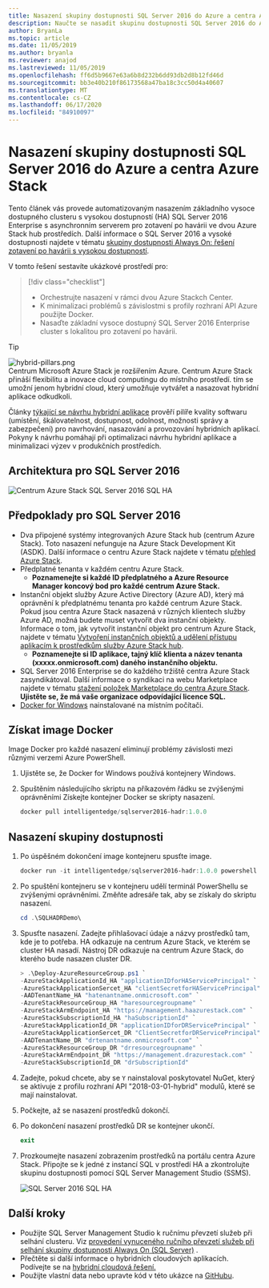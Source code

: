 ```yaml
---
title: Nasazení skupiny dostupnosti SQL Server 2016 do Azure a centra Azure Stack
description: Naučte se nasadit skupinu dostupnosti SQL Server 2016 do Azure a centra Azure Stack.
author: BryanLa
ms.topic: article
ms.date: 11/05/2019
ms.author: bryanla
ms.reviewer: anajod
ms.lastreviewed: 11/05/2019
ms.openlocfilehash: ff6d5b9667e63a6b8d232b6dd93db2d8b12fd46d
ms.sourcegitcommit: bb3e40b210f86173568a47ba18c3cc50d4a40607
ms.translationtype: MT
ms.contentlocale: cs-CZ
ms.lasthandoff: 06/17/2020
ms.locfileid: "84910097"
---
```

# <a name="deploy-a-sql-server-2016-availability-group-to-azure-and-azure-stack-hub"></a>Nasazení skupiny dostupnosti SQL Server 2016 do Azure a centra Azure Stack

Tento článek vás provede automatizovaným nasazením základního vysoce dostupného clusteru s vysokou dostupností (HA) SQL Server 2016 Enterprise s asynchronním serverem pro zotavení po havárii ve dvou Azure Stack hub prostředích. Další informace o SQL Server 2016 a vysoké dostupnosti najdete v tématu [skupiny dostupnosti Always On: řešení zotavení po havárii s vysokou dostupností](https://docs.microsoft.com/sql/database-engine/availability-groups/windows/always-on-availability-groups-sql-server?view=sql-server-2016).

V tomto řešení sestavíte ukázkové prostředí pro:

> [!div class="checklist"]
> - Orchestrujte nasazení v rámci dvou Azure Stackch Center.
> - K minimalizaci problémů s závislostmi s profily rozhraní API Azure použijte Docker.
> - Nasaďte základní vysoce dostupný SQL Server 2016 Enterprise cluster s lokalitou pro zotavení po havárii.

> [!Tip]  
> ![hybrid-pillars.png](./media/solution-deployment-guide-cross-cloud-scaling/hybrid-pillars.png)  
> Centrum Microsoft Azure Stack je rozšířením Azure. Centrum Azure Stack přináší flexibilitu a inovace cloud computingu do místního prostředí. tím se umožní jenom hybridní cloud, který umožňuje vytvářet a nasazovat hybridní aplikace odkudkoli.  
> 
> Články [týkající se návrhu hybridní aplikace](overview-app-design-considerations.md) prověří pilíře kvality softwaru (umístění, škálovatelnost, dostupnost, odolnost, možnosti správy a zabezpečení) pro navrhování, nasazování a provozování hybridních aplikací. Pokyny k návrhu pomáhají při optimalizaci návrhu hybridní aplikace a minimalizaci výzev v produkčních prostředích.

## <a name="architecture-for-sql-server-2016"></a>Architektura pro SQL Server 2016

![Centrum Azure Stack SQL Server 2016 SQL HA](media/solution-deployment-guide-sql-ha/image1.png)

## <a name="prerequisites-for-sql-server-2016"></a>Předpoklady pro SQL Server 2016

- Dva připojené systémy integrovaných Azure Stack hub (centrum Azure Stack). Toto nasazení nefunguje na Azure Stack Development Kit (ASDK). Další informace o centru Azure Stack najdete v tématu [přehled Azure Stack](https://azure.microsoft.com/overview/azure-stack/).
- Předplatné tenanta v každém centru Azure Stack.
  - **Poznamenejte si každé ID předplatného a Azure Resource Manager koncový bod pro každé centrum Azure Stack.**
- Instanční objekt služby Azure Active Directory (Azure AD), který má oprávnění k předplatnému tenanta pro každé centrum Azure Stack. Pokud jsou centra Azure Stack nasazená v různých klientech služby Azure AD, možná budete muset vytvořit dva instanční objekty. Informace o tom, jak vytvořit instanční objekt pro centrum Azure Stack, najdete v tématu [Vytvoření instančních objektů a udělení přístupu aplikacím k prostředkům služby Azure Stack hub](https://docs.microsoft.com/azure-stack/user/azure-stack-create-service-principals).
  - **Poznamenejte si ID aplikace, tajný klíč klienta a název tenanta (xxxxx.onmicrosoft.com) daného instančního objektu.**
- SQL Server 2016 Enterprise se do každého tržiště centra Azure Stack zasyndikátoval. Další informace o syndikaci na webu Marketplace najdete v tématu [stažení položek Marketplace do centra Azure Stack](https://docs.microsoft.com/azure-stack/operator/azure-stack-download-azure-marketplace-item).
    **Ujistěte se, že má vaše organizace odpovídající licence SQL.**
- [Docker for Windows](https://docs.docker.com/docker-for-windows/) nainstalované na místním počítači.

## <a name="get-the-docker-image"></a>Získat image Docker

Image Docker pro každé nasazení eliminují problémy závislosti mezi různými verzemi Azure PowerShell.

1. Ujistěte se, že Docker for Windows používá kontejnery Windows.
2. Spuštěním následujícího skriptu na příkazovém řádku se zvýšenými oprávněními Získejte kontejner Docker se skripty nasazení.

    ```powershell  
    docker pull intelligentedge/sqlserver2016-hadr:1.0.0
    ```

## <a name="deploy-the-availability-group"></a>Nasazení skupiny dostupnosti

1. Po úspěšném dokončení image kontejneru spusťte image.

      ```powershell  
      docker run -it intelligentedge/sqlserver2016-hadr:1.0.0 powershell
      ```

2. Po spuštění kontejneru se v kontejneru udělí terminál PowerShellu se zvýšenými oprávněními. Změňte adresáře tak, aby se získaly do skriptu nasazení.

      ```powershell  
      cd .\SQLHADRDemo\
      ```

3. Spusťte nasazení. Zadejte přihlašovací údaje a názvy prostředků tam, kde je to potřeba. HA odkazuje na centrum Azure Stack, ve kterém se cluster HA nasadí. Nástroj DR odkazuje na centrum Azure Stack, do kterého bude nasazen cluster DR.

      ```powershell
      > .\Deploy-AzureResourceGroup.ps1 `
      -AzureStackApplicationId_HA "applicationIDforHAServicePrincipal" `
      -AzureStackApplicationSercet_HA "clientSecretforHAServicePrincipal" `
      -AADTenantName_HA "hatenantname.onmicrosoft.com" `
      -AzureStackResourceGroup_HA "haresourcegroupname" `
      -AzureStackArmEndpoint_HA "https://management.haazurestack.com" `
      -AzureStackSubscriptionId_HA "haSubscriptionId" `
      -AzureStackApplicationId_DR "applicationIDforDRServicePrincipal" `
      -AzureStackApplicationSercet_DR "ClientSecretforDRServicePrincipal" `
      -AADTenantName_DR "drtenantname.onmicrosoft.com" `
      -AzureStackResourceGroup_DR "drresourcegroupname" `
      -AzureStackArmEndpoint_DR "https://management.drazurestack.com" `
      -AzureStackSubscriptionId_DR "drSubscriptionId"
      ```

4. Zadejte, pokud chcete, aby se `Y` nainstaloval poskytovatel NuGet, který se aktivuje z profilu rozhraní API "2018-03-01-hybrid" modulů, které se mají nainstalovat.

5. Počkejte, až se nasazení prostředků dokončí.

6. Po dokončení nasazení prostředků DR se kontejner ukončí.

      ```powershell
      exit
      ```

7. Prozkoumejte nasazení zobrazením prostředků na portálu centra Azure Stack. Připojte se k jedné z instancí SQL v prostředí HA a zkontrolujte skupinu dostupnosti pomocí SQL Server Management Studio (SSMS).

    ![SQL Server 2016 SQL HA](media/solution-deployment-guide-sql-ha/image2.png)

## <a name="next-steps"></a>Další kroky

- Použijte SQL Server Management Studio k ručnímu převzetí služeb při selhání clusteru. Viz [provedení vynuceného ručního převzetí služeb při selhání skupiny dostupnosti Always On (SQL Server)](https://docs.microsoft.com/sql/database-engine/availability-groups/windows/perform-a-forced-manual-failover-of-an-availability-group-sql-server?view=sql-server-2017) .
- Přečtěte si další informace o hybridních cloudových aplikacích. Podívejte se na [hybridní cloudová řešení.](https://aka.ms/azsdevtutorials)
- Použijte vlastní data nebo upravte kód v této ukázce na [GitHubu](https://github.com/Azure-Samples/azure-intelligent-edge-patterns).

